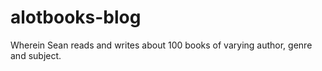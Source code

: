 # alotbooks-blog
Wherein Sean reads and writes about 100 books of varying author, genre and subject.
